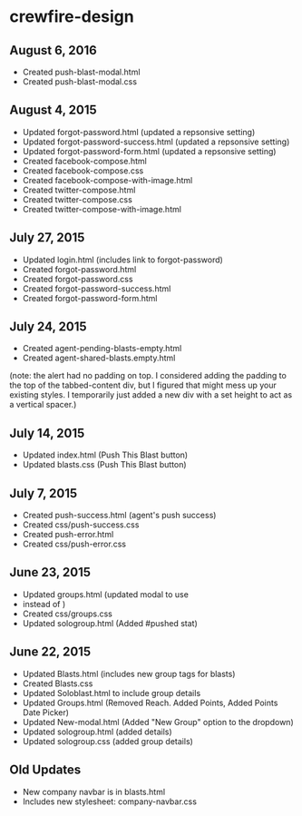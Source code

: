 # crewfire-design

## August 6, 2016
- Created push-blast-modal.html
- Created push-blast-modal.css

## August 4, 2015
- Updated forgot-password.html (updated a repsonsive setting)
- Updated forgot-password-success.html (updated a repsonsive setting)
- Updated forgot-password-form.html (updated a repsonsive setting)
- Created facebook-compose.html
- Created facebook-compose.css
- Created facebook-compose-with-image.html
- Created twitter-compose.html
- Created twitter-compose.css
- Created twitter-compose-with-image.html

## July 27, 2015
- Updated login.html (includes link to forgot-password)
- Created forgot-password.html
- Created forgot-password.css
- Created forgot-password-success.html
- Created forgot-password-form.html

## July 24, 2015
- Created agent-pending-blasts-empty.html 
- Created agent-shared-blasts.empty.html

(note: the alert had no padding on top. I considered adding the padding to the top of the tabbed-content div, but I figured that might mess up your existing styles. I temporarily just added a new div with a set height to act as a vertical spacer.)


## July 14, 2015
- Updated index.html (Push This Blast button)
- Updated blasts.css (Push This Blast button)

## July 7, 2015
- Created push-success.html (agent's push success)
- Created css/push-success.css
- Created push-error.html
- Created css/push-error.css

## June 23, 2015
- Updated groups.html (updated modal to use <li> instead of <td>)
- Created css/groups.css
- Updated sologroup.html (Added #pushed stat)


## June 22, 2015
- Updated Blasts.html (includes new group tags for blasts)
- Created Blasts.css
- Updated Soloblast.html to include group details
- Updated Groups.html (Removed Reach. Added Points, Added Points Date Picker)
- Updated New-modal.html (Added "New Group" option to the dropdown)
- Updated sologroup.html (added details)
- Updated sologroup.css (added group details)

## Old Updates
- New company navbar is in blasts.html
- Includes new stylesheet: company-navbar.css